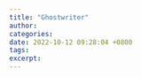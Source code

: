 ```yaml
---
title: "Ghostwriter"
author: 
categories: 
date: 2022-10-12 09:28:04 +0800
tags: 
excerpt: 
---
```








